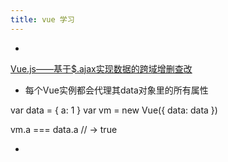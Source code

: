 ```yaml
---
title: vue 学习
---
```


+ 
[Vue.js——基于$.ajax实现数据的跨域增删查改](http://www.cnblogs.com/keepfool/p/5648674.html)

+ 每个Vue实例都会代理其data对象里的所有属性

var data = { a: 1 }
var vm = new Vue({
  data: data
})

vm.a === data.a // -> true

+ 